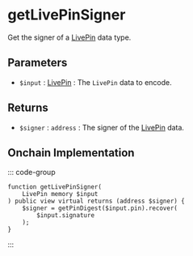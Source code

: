 # getLivePinSigner

Get the signer of a [LivePin](/generated/base-types/LivePin) data type.

## Parameters

- `$input` : [LivePin](/generated/base-types/LivePin) : The `LivePin` data to encode.

## Returns

- `$signer` : `address` : The signer of the [LivePin](/generated/base-types/LivePin) data.

## Onchain Implementation

::: code-group

``` solidity [Types.sol:getLivePinSigner]
function getLivePinSigner(
	LivePin memory $input
) public view virtual returns (address $signer) {
	$signer = getPinDigest($input.pin).recover(
		$input.signature
	);
}
```

:::